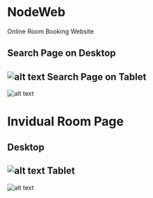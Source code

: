 # NodeWeb
Online Room Booking Website




Search Page on Desktop
--------------
![alt text](https://github.com/iamhosseindhv/NodeWeb/blob/master/Gifs/search-desktop.gif "Search page on Desktop")
Search Page on Tablet
--------------
![alt text](https://github.com/iamhosseindhv/NodeWeb/blob/master/Gifs/search-tablet.gif "Search page on Tablet")



Invidual Room Page
==============
Desktop
--------------
![alt text](https://github.com/iamhosseindhv/NodeWeb/blob/master/Gifs/rooms-desktop.gif "Rooms page on Desktop")
Tablet
--------------
![alt text](https://github.com/iamhosseindhv/NodeWeb/blob/master/Gifs/rooms-tablet.gif "Rooms page on Tablet")

